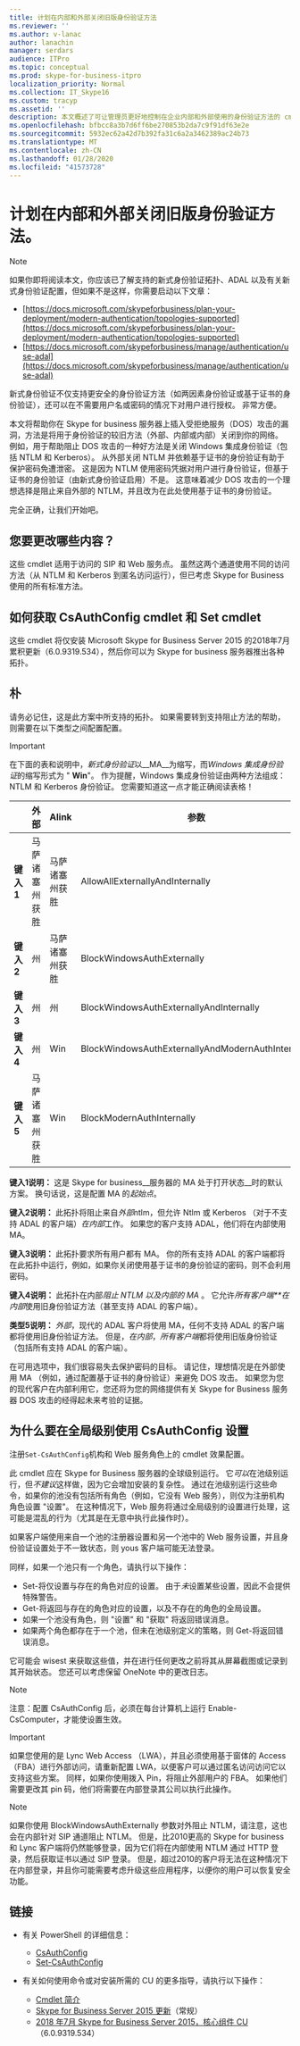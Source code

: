 ```yaml
---
title: 计划在内部和外部关闭旧版身份验证方法
ms.reviewer: ''
ms.author: v-lanac
author: lanachin
manager: serdars
audience: ITPro
ms.topic: conceptual
ms.prod: skype-for-business-itpro
localization_priority: Normal
ms.collection: IT_Skype16
ms.custom: tracyp
ms.assetid: ''
description: 本文概述了可让管理员更好地控制在企业内部和外部使用的身份验证方法的 cmdlet。 管理员可以在内部或外部打开或关闭身份验证方法。
ms.openlocfilehash: bfbcc8a3b7d6ff6be270853b2da7c9f91df63e2e
ms.sourcegitcommit: 5932ec62a42d7b392fa31c6a2a3462389ac24b73
ms.translationtype: MT
ms.contentlocale: zh-CN
ms.lasthandoff: 01/28/2020
ms.locfileid: "41573728"
---
```

# <a name="planning-to-turn-off-legacy-authentication-methods-internally-and-externally-to-your-network"></a>计划在内部和外部关闭旧版身份验证方法。

> [!NOTE]
> 如果你即将阅读本文，你应该已了解支持的新式身份验证拓扑、ADAL 以及有关新式身份验证配置，但如果不是这样，你需要启动以下文章： 
>  + [https://docs.microsoft.com/skypeforbusiness/plan-your-deployment/modern-authentication/topologies-supported](https://docs.microsoft.com/skypeforbusiness/plan-your-deployment/modern-authentication/topologies-supported)
>  + [https://docs.microsoft.com/skypeforbusiness/manage/authentication/use-adal](https://docs.microsoft.com/skypeforbusiness/manage/authentication/use-adal)
  
新式身份验证不仅支持更安全的身份验证方法（如两因素身份验证或基于证书的身份验证），还可以在不需要用户名或密码的情况下对用户进行授权。 非常方便。

本文将帮助你在 Skype for business 服务器上插入受拒绝服务（DOS）攻击的漏洞，方法是将用于身份验证的较旧方法（外部、内部或内部）关闭到你的网络。 例如，用于帮助阻止 DOS 攻击的一种好方法是关闭 Windows 集成身份验证（包括 NTLM 和 Kerberos）。 从外部关闭 NTLM 并依赖基于证书的身份验证有助于保护密码免遭泄密。 这是因为 NTLM 使用密码凭据对用户进行身份验证，但基于证书的身份验证（由新式身份验证启用）不是。 这意味着减少 DOS 攻击的一个理想选择是阻止来自外部的 NTLM，并且改为在此处使用基于证书的身份验证。

完全正确，让我们开始吧。

## <a name="what-would-you-be-changing"></a>您要更改哪些内容？ 

这些 cmdlet 适用于访问的 SIP 和 Web 服务点。 虽然这两个通道使用不同的访问方法（从 NTLM 和 Kerberos 到匿名访问运行），但已考虑 Skype for Business 使用的所有标准方法。

## <a name="how-to-get-the-get--and-set-csauthconfig-cmdlets"></a>如何获取 CsAuthConfig cmdlet 和 Set cmdlet

这些 cmdlet 将仅安装 Microsoft Skype for Business Server 2015 的2018年7月累积更新（6.0.9319.534），然后你可以为 Skype for business 服务器推出各种拓扑。

## <a name="topologies"></a>朴

请务必记住，这是此方案中所支持的拓扑。 如果需要转到支持阻止方法的帮助，则需要在以下类型之间配置配置。 

> [!IMPORTANT]
> 在下面的表和说明中，*新式身份验证*以__MA__为缩写，而*Windows 集成身份验证*的缩写形式为 " __Win__"。 作为提醒，Windows 集成身份验证由两种方法组成： NTLM 和 Kerberos 身份验证。 您需要知道这一点才能正确阅读表格！


|       |外部  |Alink  |参数  |
|---------|:---------|:---------|---------|
|__键入1__   |  马萨诸塞州获胜       | 马萨诸塞州获胜         |  AllowAllExternallyAndInternally       |
|__键入2__   |  州       | 马萨诸塞州获胜         | BlockWindowsAuthExternally        |
|__键入3__   |  州       | 州        | BlockWindowsAuthExternallyAndInternally        |
|__键入4__   |  州       | Win        | BlockWindowsAuthExternallyAndModernAuthInternally    |
|__键入5__   |  马萨诸塞州获胜       | Win        | BlockModernAuthInternally         |

__键入1说明：__ 这是 Skype for business__服务器的 MA 处于打开状态__时的默认方案。 换句话说，这是配置 MA 的*起始点*。

__键入2说明：__ 此拓扑将阻止来自*外部*ntlm，但允许 Ntlm 或 Kerberos （对于不支持 ADAL 的客户端）*在内部*工作。 如果您的客户支持 ADAL，他们将在内部使用 MA。

__键入3说明：__ 此拓扑要求所有用户都有 MA。 你的所有支持 ADAL 的客户端都将在此拓扑中运行，例如，如果你关闭使用基于证书的身份验证的密码，则不会利用密码。

__键入4说明：__ 此拓扑在内部*阻止 NTLM 以及内部的 MA* 。 它允许*所有客户端**在内部*使用旧身份验证方法（甚至支持 ADAL 的客户端）。

__类型5说明：__ *外部*，现代的 ADAL 客户将使用 MA，任何不支持 ADAL 的客户端都将使用旧身份验证方法。 但是，*在内部*，*所有客户端*都将使用旧版身份验证（包括所有支持 ADAL 的客户端）。

在可用选项中，我们很容易失去保护密码的目标。 请记住，理想情况是在外部使用 MA （例如，通过配置基于证书的身份验证）来避免 DOS 攻击。 如果您为您的现代客户在内部利用它，您还将为您的网络提供有关 Skype for Business 服务器 DOS 攻击的经得起未来考验的证据。

## <a name="why-to-use-set-csauthconfig-at-the-global-level"></a>为什么要在全局级别使用 CsAuthConfig 设置

注册`Set-CsAuthConfig`机构和 Web 服务角色上的 cmdlet 效果配置。

此 cmdlet 应在 Skype for Business 服务器的全球级别运行。 它*可以*在池级别运行，但*不建议*这样做，因为它会增加安装的复杂性。 通过在池级别运行这些命令，如果你的池没有包括所有角色（例如，它没有 Web 服务），则仅为注册机构角色设置 "设置"。 在这种情况下，Web 服务将通过全局级别的设置进行处理，这可能是混乱的行为（尤其是在无意中执行此操作时）。

如果客户端使用来自一个池的注册器设置和另一个池中的 Web 服务设置，并且身份验证设置处于不一致状态，则 yous 客户端可能无法登录。

同样，如果一个池只有一个角色，请执行以下操作： 
* Set-将仅设置与存在的角色对应的设置。 由于*未*设置某些设置，因此不会提供特殊警告。 
* Get-将返回与存在的角色对应的设置，以及不存在的角色的全局设置。
* 如果一个池没有角色，则 "设置" 和 "获取" 将返回错误消息。
* 如果两个角色都存在于一个池，但未在池级别定义的策略，则 Get-将返回错误消息。

它可能会 wisest 来获取这些值，并在进行任何更改之前将其从屏幕截图或记录到其开始状态。 您还可以考虑保留 OneNote 中的更改日志。

> [!NOTE]
> 
> 注意：配置 CsAuthConfig 后，必须在每台计算机上运行 Enable-CsComputer，才能使设置生效。

> [!IMPORTANT]
> 如果您使用的是 Lync Web Access （LWA），并且必须使用基于窗体的 Access （FBA）进行外部访问，请重新配置 LWA，以便客户可以通过匿名访问访问它以支持这些方案。 同样，如果你使用拨入 Pin，将阻止外部用户的 FBA。 如果他们需要更改其 pin 码，他们将需要在内部登录其公司以执行此操作。

> [!NOTE]
> 
> 如果你使用 BlockWindowsAuthExternally 参数对外阻止 NTLM，请注意，这也会在内部针对 SIP 通道阻止 NTLM。 但是，比2010更高的 Skype for business 和 Lync 客户端将仍然能够登录，因为它们将在内部使用 NTLM 通过 HTTP 登录，然后获取证书以通过 SIP 登录。 但是，超过2010的客户将无法在这种情况下在内部登录，并且你可能需要考虑升级这些应用程序，以便你的用户可以恢复安全功能。


## <a name="links"></a>链接 
- 有关 PowerShell 的详细信息：
    -  [CsAuthConfig](https://docs.microsoft.com/powershell/module/skype/get-csauthconfig?view=skype-ps)
    -  [Set-CsAuthConfig](https://docs.microsoft.com/powershell/module/skype/set-csauthconfig?view=skype-ps)

- 有关如何使用命令或对安装所需的 CU 的更多指导，请执行以下操作：
    - [Cmdlet 简介](https://support.microsoft.com/en-us/help/4346673/new-cmdlets-to-manage-skype-for-business-server-2015-authentication)
    - [Skype for Business Server 2015 更新](https://support.microsoft.com/en-us/help/3061064/updates-for-skype-for-business-server-2015)（常规）
    - [2018 年7月 Skype for Business Server 2015，核心组件 CU](https://support.microsoft.com/en-us/help/4340903/july-2018-cumulative-update-6-0-9319-534-for-skype-for-business-server) （6.0.9319.534）


 
